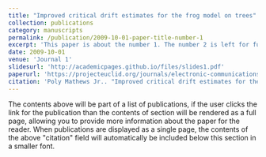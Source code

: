 ```yaml
---
title: "Improved critical drift estimates for the frog model on trees"
collection: publications
category: manuscripts
permalink: /publication/2009-10-01-paper-title-number-1
excerpt: 'This paper is about the number 1. The number 2 is left for future work.'
date: 2009-10-01
venue: 'Journal 1'
slidesurl: 'http://academicpages.github.io/files/slides1.pdf'
paperurl: 'https://projecteuclid.org/journals/electronic-communications-in-probability/volume-29/issue-none/Improved-critical-drift-estimates-for-the-frog-model-on-trees/10.1214/24-ECP606.full?tab=ArticleLink'
citation: 'Poly Mathews Jr.. "Improved critical drift estimates for the frog model on trees." Electron. Commun. Probab. 29 1 - 14, 2024. https://doi.org/10.1214/24-ECP606'
---
```


The contents above will be part of a list of publications, if the user clicks the link for the publication than the contents of section will be rendered as a full page, allowing you to provide more information about the paper for the reader. When publications are displayed as a single page, the contents of the above "citation" field will automatically be included below this section in a smaller font.
